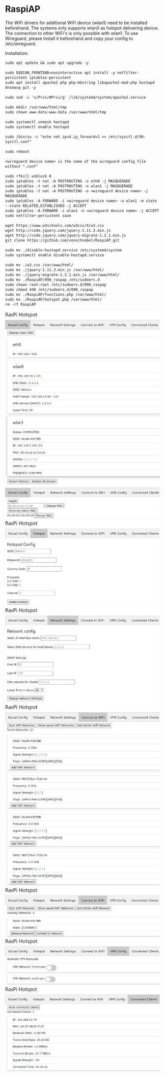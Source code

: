 # RaspiAP

The WiFi drivers for additional WiFi device (wlan1) need to be installed beforehand. 
The systems only supports wlan0 as hotspot delivering device. 
The connection to other WiFi's is only possible with wlan1.
To use Wireguard, please Install it beforehand and copy your config to /etc/wireguard.

Installation:

``` 
sudo apt update && sudo apt upgrade -y

sudo DEBIAN_FRONTEND=noninteractive apt install -y netfilter-persistent iptables-persistent
sudo apt install apache2 php php-mbstring libapache2-mod-php hostapd dnsmasq git -y

sudo sed -i 's/Priv/#Priv/g' /lib/systemd/system/apache2.service

sudo mkdir /var/www/html/tmp
sudo chown www-data:www-data /var/www/html/tmp

sudo systemctl unmask hostapd
sudo systemctl enable hostapd

sudo /bin/su -c "echo net.ipv4.ip_forward=1 >> /etc/sysctl.d/99-sysctl.conf"

sudo reboot

<wireguard device name> is the name of the wireguard config file without ".conf"

sudo rfkill unblock 0
sudo iptables -t nat -A POSTROUTING -o eth0 -j MASQUERADE
sudo iptables -t nat -A POSTROUTING -o wlan1 -j MASQUERADE
sudo iptables -t nat -A POSTROUTING -o <wireguard device name> -j MASQUERADE
sudo iptables -A FORWARD -i <wireguard device name> -o wlan1 -m state --state RELATED,ESTABLISHED -j ACCEPT
sudo iptables -A FORWARD -i wlan1 -o <wireguard device name> -j ACCEPT
sudo netfilter-persistent save

wget https://www.w3schools.com/w3css/4/w3.css
wget http://code.jquery.com/jquery-1.11.3.min.js
wget http://code.jquery.com/jquery-migrate-1.2.1.min.js
git clone https://github.com/vonschnabel/RaspiAP.git

sudo mv ./disable-hostapd.service /etc/systemd/system
sudo systemctl enable disable-hostapd.service

sudo mv ./w3.css /var/www/html/
sudo mv ./jquery-1.11.3.min.js /var/www/html/
sudo mv ./jquery-migrate-1.2.1.min.js /var/www/html/
sudo mv ./RaspiAP/090_raspap /etc/sudoers.d
sudo chown root:root /etc/sudoers.d/090_raspap
sudo chmod 440 /etc/sudoers.d/090_raspap
sudo mv ./RaspiAP/functions.php /var/www/html/
sudo mv ./RaspiAP/hotspot.php /var/www/html/
rm -rf RaspiAP
```
![Actual-Config](https://github.com/vonschnabel/RaspiAP/blob/main/screenshots/01-Actual-Config-1.PNG)
![Actual-Config](https://github.com/vonschnabel/RaspiAP/blob/main/screenshots/01-Actual-Config-2.PNG)
![Hotspot](https://github.com/vonschnabel/RaspiAP/blob/main/screenshots/02-Hotspot.PNG)
![Network-Settings](https://github.com/vonschnabel/RaspiAP/blob/main/screenshots/03-Network-Settings.PNG)
![Connect-to-WIFI](https://github.com/vonschnabel/RaspiAP/blob/main/screenshots/04-Connect-to-WIFI-1.PNG)
![Connect-to-WIFI](https://github.com/vonschnabel/RaspiAP/blob/main/screenshots/04-Connect-to-WIFI-2.PNG)
![VPN-Config](https://github.com/vonschnabel/RaspiAP/blob/main/screenshots/05-VPN-Config.PNG)
![Connected-Clients](https://github.com/vonschnabel/RaspiAP/blob/main/screenshots/06-Connected-Clients.PNG)

